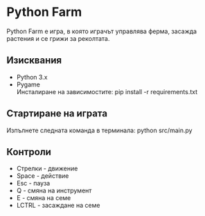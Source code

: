 ﻿# Python Farm
Python Farm е игра, в която играчът управлява ферма, засажда растения и се грижи за реколтата.
## Изисквания
- Python 3.x
- Pygame  
Инсталиране на зависимостите:
pip install -r requirements.txt
## Стартиране на играта
Изпълнете следната команда в терминала:
python src/main.py
## Контроли
- Стрелки - движение
- Space - действие
- Esc - пауза
- Q - смяна на инструмент
- E - смяна на семе
- LCTRL - засаждане на семе

